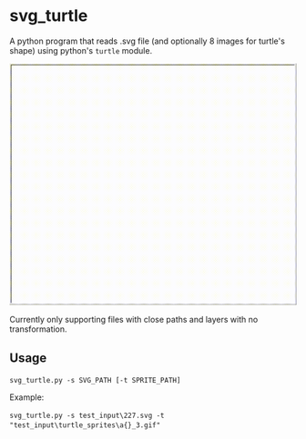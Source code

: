 # svg_turtle
A python program that reads .svg file (and optionally 8 images for turtle's shape) using python's `turtle` module. 

![gif](https://raw.githubusercontent.com/leo3065/svg_turtle/master/gif/out.gif)

Currently only supporting files with close paths and layers with no transformation. 

## Usage

`svg_turtle.py -s SVG_PATH [-t SPRITE_PATH]`

Example: 

`svg_turtle.py -s test_input\227.svg -t "test_input\turtle_sprites\a{}_3.gif"`

